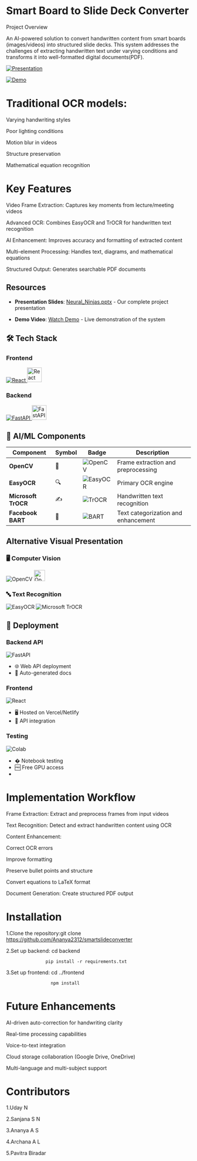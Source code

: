 #  Smart Board to Slide Deck Converter
Project Overview

An AI-powered solution to convert handwritten content from smart boards (images/videos) into structured slide decks. This system addresses the challenges of extracting handwritten text under varying conditions and transforms it into well-formatted digital documents(PDF).

[![Presentation](https://img.shields.io/badge/View-Presentation-FF5722?style=for-the-badge&logo=adobe-acrobat-reader&logoColor=white)](https://docs.google.com/presentation/d/1IcPPLynenFyypGG41a6aduPObdpG1rCB/edit?usp=sharing&ouid=107016641315213345291&rtpof=true&sd=true)

[![Demo](https://img.shields.io/badge/Watch-Demo-FF0000?style=for-the-badge&logo=youtube&logoColor=white)](https://drive.google.com/file/d/1InaBE2eqVDYx2xfHRz2M20sWVeFG6DVl/view?usp=sharing)
# Traditional OCR models:
Varying handwriting styles

Poor lighting conditions

Motion blur in videos

Structure preservation

Mathematical equation recognition
# Key Features
Video Frame Extraction: Captures key moments from lecture/meeting videos

Advanced OCR: Combines EasyOCR and TrOCR for handwritten text recognition

AI Enhancement: Improves accuracy and formatting of extracted content

Multi-element Processing: Handles text, diagrams, and mathematical equations

Structured Output: Generates searchable PDF documents
## Resources
- **Presentation Slides**: [Neural_Ninjas.pptx](https://docs.google.com/presentation/d/1IcPPLynenFyypGG41a6aduPObdpG1rCB/edit?usp=sharing&ouid=107016641315213345291&rtpof=true&sd=true
) - Our complete project presentation

- **Demo Video**: [Watch Demo](https://drive.google.com/file/d/1InaBE2eqVDYx2xfHRz2M20sWVeFG6DVl/view?usp=drive_link) - Live demonstration of the system
## 🛠️ Tech Stack

### Frontend
<p align="left">
  <a href="https://reactjs.org/" target="_blank" rel="noreferrer">
    <img src="https://img.shields.io/badge/-React-61DAFB?style=for-the-badge&logo=react&logoColor=white" alt="React">
    <img src="https://img.icons8.com/office/40/000000/react.png" alt="React" width="40" height="40"/>
  </a>
</p>

### Backend
<p align="left">
  <a href="https://fastapi.tiangolo.com/" target="_blank" rel="noreferrer">
    <img src="https://img.shields.io/badge/-FastAPI-009688?style=for-the-badge&logo=fastapi&logoColor=white" alt="FastAPI">
    <img src="https://fastapi.tiangolo.com/img/logo-margin/logo-teal.png" alt="FastAPI" width="40" height="40"/>
  </a>
</p>

## 🤖 AI/ML Components

| Component | Symbol | Badge | Description |
|-----------|--------|-------|-------------|
| **OpenCV** | 📸 | ![OpenCV](https://img.shields.io/badge/OpenCV-5C3EE8?style=flat&logo=opencv&logoColor=white) | Frame extraction and preprocessing |
| **EasyOCR** | 🔍 | ![EasyOCR](https://img.shields.io/badge/EasyOCR-00B0FF?style=flat&logo=python&logoColor=white) | Primary OCR engine |
| **Microsoft TrOCR** | ✍️ | ![TrOCR](https://img.shields.io/badge/TrOCR-0078D4?style=flat&logo=microsoft&logoColor=white) | Handwritten text recognition |
| **Facebook BART** | 📖 | ![BART](https://img.shields.io/badge/BART-4267B2?style=flat&logo=facebook&logoColor=white) | Text categorization and enhancement |

## Alternative Visual Presentation

### 🖥️ Computer Vision
<p align="left">
  <img src="https://img.shields.io/badge/OpenCV-5C3EE8?logo=opencv&logoColor=white" alt="OpenCV" title="Frame extraction">
  <img src="https://img.icons8.com/color/48/000000/opencv.png" width="30" alt="OpenCV">
</p>

### 🔤 Text Recognition
<p align="left">
  <img src="https://img.shields.io/badge/EasyOCR-00B0FF?logo=python&logoColor=white" alt="EasyOCR">
  <img src="https://img.shields.io/badge/TrOCR-0078D4?logo=microsoft&logoColor=white" alt="Microsoft TrOCR">
</p>

## 🚀 Deployment

### Backend API
![FastAPI](https://img.shields.io/badge/FastAPI-009688?logo=fastapi&logoColor=white)  
- 🌐 Web API deployment
- 📡 Auto-generated docs

### Frontend
![React](https://img.shields.io/badge/React-61DAFB?logo=react&logoColor=white)  
- 🖥️ Hosted on Vercel/Netlify
- 🔗 API integration

### Testing
![Colab](https://img.shields.io/badge/Colab-F9AB00?logo=google-colab&logoColor=white)  
- � Notebook testing
- 🆓 Free GPU access
- 
# Implementation Workflow
Frame Extraction: Extract and preprocess frames from input videos

Text Recognition: Detect and extract handwritten content using OCR

Content Enhancement:

Correct OCR errors

Improve formatting

Preserve bullet points and structure

Convert equations to LaTeX format

Document Generation: Create structured PDF output
# Installation
1.Clone the repository:git clone https://github.com/Ananya2312/smartslideconverter

2.Set up backend:  cd backend
                   
                   pip install -r requirements.txt

3.Set up frontend:   cd ../frontend
                     
                     npm install
# Future Enhancements
AI-driven auto-correction for handwriting clarity

Real-time processing capabilities

Voice-to-text integration

Cloud storage collaboration (Google Drive, OneDrive)

Multi-language and multi-subject support
# Contributors
1.Uday N

2.Sanjana S N

3.Ananya A S

4.Archana A L

5.Pavitra Biradar

